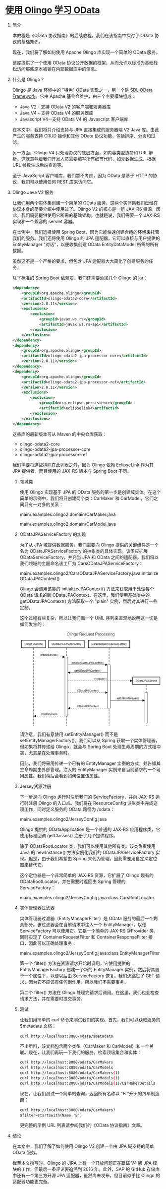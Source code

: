 # [使用 Olingo 学习 OData](https://www.baeldung.com/olingo)

1. 简介

    本教程是《OData 协议指南》的后续教程，我们在该指南中探讨了 OData 协议的基础知识。

    现在，我们将了解如何使用 Apache Olingo 库实现一个简单的 OData 服务。

    该库提供了一个使用 OData 协议公开数据的框架，从而允许以标准为基础轻松访问那些原本被锁在内部数据库中的信息。

2. 什么是 Olingo？

    Olingo 是 Java 环境中的 "特色" OData 实现之一，另一个是 [SDL OData Framework](https://github.com/sdl/odata)。它由 Apache 基金会维护，由三个主要模块组成：

    - Java V2 - 支持 OData V2 的客户端和服务器库
    - Java V4 - 支持 OData V4 的服务器库
    - Javascript V4--支持 OData V4 的 Javascript 客户端库

    在本文中，我们将只介绍支持与 JPA 直接集成的服务器端 V2 Java 库。由此产生的服务支持 CRUD 操作和其他 OData 协议功能，包括排序、分页和过滤。

    另一方面，Olingo V4 只处理协议的底层方面，如内容类型协商和 URL 解析。这就意味着我们开发人员需要编写所有细节代码，如元数据生成、根据 URL 参数生成后端查询等。

    至于 JavaScript 客户端库，我们暂不考虑，因为 OData 是基于 HTTP 的协议，我们可以使用任何 REST 库来访问它。

3. Olingo Java V2 服务

    让我们用两个实体集创建一个简单的 OData 服务，这两个实体集我们已经在协议本身的简要介绍中使用过了。Olingo V2 的核心是一组 JAX-RS 资源，因此，我们需要提供使用它所需的基础架构。也就是说，我们需要一个 JAX-RS 实现和一个兼容的 servlet 容器。

    在本例中，我们选择使用 Spring Boot，因为它能快速创建合适的环境来托管我们的服务。我们还将使用 Olingo 的 JPA 适配器，它可以直接与用户提供的 EntityManager "对话"，以便收集创建 OData EntityDataModel 所需的所有数据。

    虽然这不是一个严格的要求，但包含 JPA 适配器大大简化了创建服务的任务。

    除了标准的 Spring Boot 依赖项，我们还需要添加几个 Olingo 的 jar：

    ```xml
    <dependency>
        <groupId>org.apache.olingo</groupId>
        <artifactId>olingo-odata2-core</artifactId>
        <version>2.0.11</version>
        <exclusions>
            <exclusion>
                <groupId>javax.ws.rs</groupId>
                <artifactId>javax.ws.rs-api</artifactId>
            </exclusion>
        </exclusions>
    </dependency>
    <dependency>
        <groupId>org.apache.olingo</groupId>
        <artifactId>olingo-odata2-jpa-processor-core</artifactId>
        <version>2.0.11</version>
    </dependency>
    <dependency>
        <groupId>org.apache.olingo</groupId>
        <artifactId>olingo-odata2-jpa-processor-ref</artifactId>
        <version>2.0.11</version>
        <exclusions>
            <exclusion>
                <groupId>org.eclipse.persistence</groupId>
                <artifactId>eclipselink</artifactId>
            </exclusion>
        </exclusions>
    </dependency>
    ```

    这些库的最新版本可从 Maven 的中央仓库获取：

    - olingo-odata2-core
    - olingo-odata2-jpa-processor-core
    - olingo-odata2-jpa-processor-ref

    我们需要将这些排除在此列表之外，因为 Olingo 依赖 EclipseLink 作为其 JPA 提供者，而且使用的 JAX-RS 版本与 Spring Boot 不同。

    1. 领域类

        使用 Olingo 实现基于 JPA 的 OData 服务的第一步是创建域实体。在这个简单的示例中，我们将只创建两个类：CarMaker 和 CarModel，它们之间只有一对多的关系：

        main/.examples.olingo2.domain/CarMaker.java

        main/.examples.olingo2.domain/CarModel.java

    2. ODataJPAServiceFactory 的实现

        为了从 JPA 域提供数据服务，我们需要向 Olingo 提供的关键组件是一个名为 ODataJPAServiceFactory 的抽象类的具体实现。该类应扩展 ODataServiceFactory，并充当 JPA 和 OData 之间的适配器。我们将以我们领域的主题命名该工厂为 CarsODataJPAServiceFactory：

        main/.examples.olingo2/CarsODataJPAServiceFactory.java:initializeODataJPAContext()

        Olingo 会调用该类的 initializeJPAContext() 方法来获取用于处理每个 OData 请求的新 ODataJPAContext。在这里，我们使用基础类中的 getODataJPAContext() 方法获取一个 "plain" 实例，然后对其进行一些定制。

        这个过程有些复杂，所以让我们画一个 UML 序列来直观地说明这一切是如何发生的：

        ![Olingo请求处理](pic/Olingo-Request-Processing.webp)

        请注意，我们有意使用 setEntityManager() 而不是 setEntityManagerFactory()。我们可以从 Spring 获取一个实体管理器，但如果将其传递给 Olingo，就会与 Spring Boot 处理生命周期的方式相冲突，尤其是在处理事务时。

        因此，我们将采用传递一个已有的 EntityManager 实例的方式，并告知其生命周期由外部管理。注入的 EntityManager 实例来自当前请求的一个可用属性。我们稍后会看到如何设置该属性。

    3. Jersey资源注册

        下一步是向 Olingo 运行时注册我们的 ServiceFactory，并向 JAX-RS 运行时注册 Olingo 的入口点。我们将在 ResourceConfig 派生类中完成这项工作，同时定义服务的 OData 路径为 /odata：

        main/.examples.olingo2/JerseyConfig.java

        Olingo 提供的 ODataApplication 是一个普通的 JAX-RS 应用程序类，它使用标准回调 getClasses() 注册了几个提供程序。

        除了 ODataRootLocator 类，我们可以使用其他所有类。该类负责使用 Java 的 newInstance() 方法实例化我们的 ODataJPAServiceFactory 实现。但是，由于我们希望由 Spring 来代为管理，因此需要用自定义定位器来替代它。

        这个定位器是一个非常简单的 JAX-RS 资源，它扩展了 Olingo 现有的 ODataRootLocator，并在需要时返回由 Spring 管理的 ServiceFactory：

        main/.examples.olingo2/JerseyConfig.java:class CarsRootLocator

    4. 实体管理器过滤器

        实体管理器过滤器（EntityManagerFilter）是 OData 服务的最后一个剩余部分。该过滤器会在当前请求中注入一个 EntityManager，以便 ServiceFactory 可以使用它。它是一个简单的 JAX-RS @Provider 类，同时实现了 ContainerRequestFilter 和 ContainerResponseFilter 接口，因此可以正确处理事务：

        main/.examples.olingo2/JerseyConfig.java:class EntityManagerFilter

        第一个 filter() 方法在资源请求开始时调用，它使用提供的 EntityManagerFactory 创建一个新的 EntityManager 实例，然后将其置于一个属性下，以便以后由 ServiceFactory 恢复。我们还跳过了 GET 请求，因为它不应该有任何副作用，所以我们不需要事务。

        第二个 filter() 方法在 Olingo 处理完请求后调用。在这里，我们也会检查请求方法，并在需要时提交事务。

    5. 测试

        让我们用简单的 curl 命令来测试我们的实现。首先，我们可以获取服务的 $metadata 文档：

        `curl http://localhost:8080/odata/$metadata`

        不出所料，该文档包含两个类型（CarMaker 和 CarModel）和一个关联。现在，让我们再玩一下我们的服务，检索顶级集合和实体：

        ```bash
        curl http://localhost:8080/odata/CarMakers
        curl http://localhost:8080/odata/CarModels
        curl http://localhost:8080/odata/CarMakers(1)
        curl http://localhost:8080/odata/CarModels(1)
        curl http://localhost:8080/odata/CarModels(1)/CarMakerDetails
        ```

        现在，让我们测试一个简单的查询，返回所有名称以 "B "开头的汽车制造商：

        `curl http://localhost:8080/odata/CarMakers?$filter=startswith(Name,'B')`

        更完整的示例 URL 列表请参阅我们的《OData 协议指南》文章。

4. 结论

    在本文中，我们了解了如何使用 Olingo V2 创建一个由 JPA 域支持的简单 OData 服务。

    截至本文撰写时，Olingo 的 JIRA 上有一个开放问题正在跟踪 V4 版 JPA 模块的工作，但最后一条评论要追溯到 2016 年。此外，SAP 的 GitHub 存储库中还有一个第三方开源 JPA 适配器，虽然尚未发布，但目前似乎比 Olingo 的适配器功能更完备。

